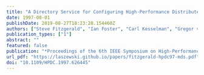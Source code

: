 ```yaml
---
title: "A Directory Service for Configuring High-Performance Distributed Computations"
date: 1997-08-01
publishDate: 2019-08-27T18:23:28.154460Z
authors: ["Steve Fitzgerald", "Ian Foster", "Carl Kesselman", "Gregor von Laszewski", "Warren Smith", "Steve Tuecke"]
publication_types: ["1"]
abstract: ""
featured: false
publication: "*Proceedings of the 6th IEEE Symposium on High-Performance Distributed Computing*"
url_pdf: "https://laszewski.github.io/papers/fitzgerald-hpdc97-mds.pdf"
doi: "10.1109/HPDC.1997.626445"
---
```


